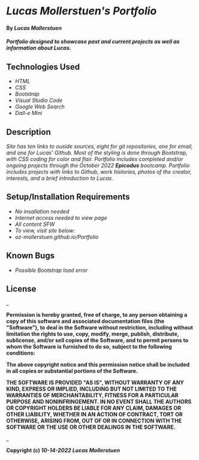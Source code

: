 # _Lucas Mollerstuen's Portfolio_

#### By _**Lucas Mollerstuen**_

#### _Portfolio designed to showcase past and current projects as well as information about Lucas._

## Technologies Used

* _HTML_
* _CSS_
* _Bootstrap_
* _Visual Studio Code_
* _Google Web Search_
* _Dall-e Mini_

## Description

_Site has ten links to ouside sources, eight for git repositories, one for email, and one for Lucas' Github. Most of the styling is done through Bootstrap, with CSS coding for color and flair. Portfolio includes completed and/or ongoing projects through the October 2022 **Epicodus** bootcamp. Portfolio includes projects with links to Github, work histories, photos of the creator, interests, and a brief introduction to Lucas._

## Setup/Installation Requirements

* _No insallation needed_
* _Internet access needed to view page_
* _All content SFW_
* _To view, visit site below:_
* _oz-mollerstuen.github.io/Portfolio_

## Known Bugs

* _Possible Bootstrap load error_

## License

_

**Permission is hereby granted, free of charge, to any person obtaining a copy of this software and associated documentation files (the "Software"), to deal in the Software without restriction, including without limitation the rights to use, copy, modify, merge, publish, distribute, sublicense, and/or sell copies of the Software, and to permit persons to whom the Software is furnished to do so, subject to the following conditions:**

**The above copyright notice and this permission notice shall be included in all copies or substantial portions of the Software.**

**THE SOFTWARE IS PROVIDED "AS IS", WITHOUT WARRANTY OF ANY KIND, EXPRESS OR IMPLIED, INCLUDING BUT NOT LIMITED TO THE WARRANTIES OF MERCHANTABILITY, FITNESS FOR A PARTICULAR PURPOSE AND NONINFRINGEMENT. IN NO EVENT SHALL THE AUTHORS OR COPYRIGHT HOLDERS BE LIABLE FOR ANY CLAIM, DAMAGES OR OTHER LIABILITY, WHETHER IN AN ACTION OF CONTRACT, TORT OR OTHERWISE, ARISING FROM, OUT OF OR IN CONNECTION WITH THE SOFTWARE OR THE USE OR OTHER DEALINGS IN THE SOFTWARE.**

_

**Copyright (c) _10-14-2022_ _Lucas Mollerstuen_**